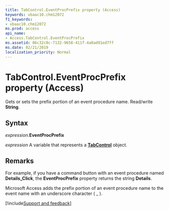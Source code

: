 ```yaml
---
title: TabControl.EventProcPrefix property (Access)
keywords: vbaac10.chm12072
f1_keywords:
- vbaac10.chm12072
ms.prod: access
api_name:
- Access.TabControl.EventProcPrefix
ms.assetid: 86c32c0c-7132-9658-411f-4a0ad91ed7ff
ms.date: 02/21/2019
localization_priority: Normal
---
```



# TabControl.EventProcPrefix property (Access)

Gets or sets the prefix portion of an event procedure name. Read/write **String**.


## Syntax

_expression_.**EventProcPrefix**

_expression_ A variable that represents a **[TabControl](Access.TabControl.md)** object.


## Remarks

For example, if you have a command button with an event procedure named **Details_Click**, the **EventProcPrefix** property returns the string **Details**.

Microsoft Access adds the prefix portion of an event procedure name to the event name with an underscore character ( _ ).




[!include[Support and feedback](~/includes/feedback-boilerplate.md)]
